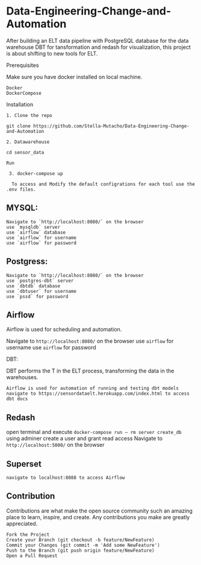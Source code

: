 # Data-Engineering-Change-and-Automation
After building an ELT data pipeline with PostgreSQL database for the data warehouse DBT for tansformation and redash for visualization, this project is about shifting to new tools for ELT.

Prerequisites

Make sure you have docker installed on local machine.

    Docker
    DockerCompose

Installation

    1. Clone the repo

    git clone https://github.com/Stella-Mutacho/Data-Engineering-Change-and-Automation 

    2. Datawarehouse

    cd sensor_data

    Run

     3. docker-compose up

      To access and Modify the default configrations for each tool use the .env files.

## MYSQL:

    Navigate to `http://localhost:8080/` on the browser
    use `mysqldb` server
    use `airflow` database
    use `airflow` for username
    use `airflow` for password

## Postgress:

    Navigate to `http://localhost:8080/` on the browser
    use `postgres-dbt` server
    use `dbtdb` database
    use `dbtuser` for username
    use `pssd` for password

## Airflow

Airflow is used for scheduling and automation.

Navigate to `http://localhost:8080/` on the browser
use `airflow` for username
use `airflow` for password

DBT:

DBT performs the T in the ELT process, transforming the data in the warehouses.

    Airflow is used for automation of running and testing dbt models
    navigate to https://sensordataelt.herokuapp.com/index.html to access dbt docs

## Redash

open terminal and execute `docker-compose run — rm server create_db`
using adminer create a user and grant read access
Navigate to `http://localhost:5000/` on the browser

## Superset

    navigate to localhost:8088 to access Airflow

## Contribution

Contributions are what make the open source community such an amazing place to learn, inspire, and create. Any contributions you make are greatly appreciated.

    Fork the Project
    Create your Branch (git checkout -b feature/NewFeature)
    Commit your Changes (git commit -m 'Add some NewFeature')
    Push to the Branch (git push origin feature/NewFeature)
    Open a Pull Request

